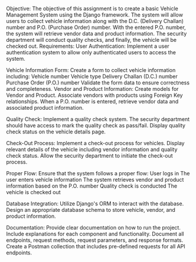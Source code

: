 Objective:
The objective of this assignment is to create a basic Vehicle Management System using the Django framework. The system will allow users to collect vehicle information along with the D.C. (Delivery Challan) number and P.O. (Purchase Order) number. With the entered P.O. number, the system will retrieve vendor data and product information. The security department will conduct quality checks, and finally, the vehicle will be checked out.
Requirements:
User Authentication: Implement a user authentication system to allow only authenticated users to access the system.

Vehicle Information Form:
Create a form to collect vehicle information including:
Vehicle number
Vehicle type
Delivery Challan (D.C.) number
Purchase Order (P.O.) number
Validate the form data to ensure correctness and completeness.
Vendor and Product Information:
Create models for Vendor and Product.
Associate vendors with products using Foreign Key relationships.
When a P.O. number is entered, retrieve vendor data and associated product information.

Quality Check:
Implement a quality check system.
The security department should have access to mark the quality check as pass/fail.
Display quality check status on the vehicle details page.

Check-Out Process:
Implement a check-out process for vehicles.
Display relevant details of the vehicle including vendor information and quality check status.
Allow the security department to initiate the check-out process.

Proper Flow:
Ensure that the system follows a proper flow:
User logs in
The user enters vehicle information
The system retrieves vendor and product information based on the P.O. number
Quality check is conducted
The vehicle is checked out

Database Integration:
Utilize Django's ORM to interact with the database.
Design an appropriate database schema to store vehicle, vendor, and product information.

Documentation:
Provide clear documentation on how to run the project.
Include explanations for each component and functionality.
Document all endpoints, request methods, request parameters, and response formats.
Create a Postman collection that includes pre-defined requests for all API endpoints.
